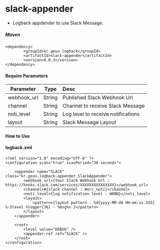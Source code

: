 # slack-appender
* Logback appdender to use Slack Message.

##### Maven
    <dependency>
            <groupId>kr.geun.logback</groupId>
            <artifactId>slack-appender</artifactId>
            <version>0.0.3</version>
    </dependency>

#### Require Parameters
| Parameter        | Type           | Desc  |
| ------------- |:-------------:| :-----|
| webhook_url | String | Published Slack Webhook Url |
| channel | String |Channel to receive Slack Message |
| noti_level | String | Log level to receive notifications |
| layout | String | Slack Message Layout |

#### How to Use
#### logback.xml

	<?xml version="1.0" encoding="UTF-8" ?>
	<configuration scan="true" scanPeriod="30 seconds">
	
		<appender name="SLACK" class="kr.geun.logback.appender.SlackAppender">
			<webhook_url>{Your Slack Webhook Url : https://hooks.slack.com/services/XXXXXXXXXXXXXXX}</webhook_url>
			<channel>#{slack channel : #err_noti}</channel>
			<noti_level>{log notification level : WARN}</noti_level>
			<layout>
	            <pattern>{layout pattern : %d{yyyy-MM-dd HH:mm:ss.SSS} %-5level %logger{36} - %msg%n }</pattern>
	        </layout>
		</appender>
				
		<root>
			<level value="DEBUG" />
			<appender-ref ref="SLACK" />
		</root>
	</configuration>